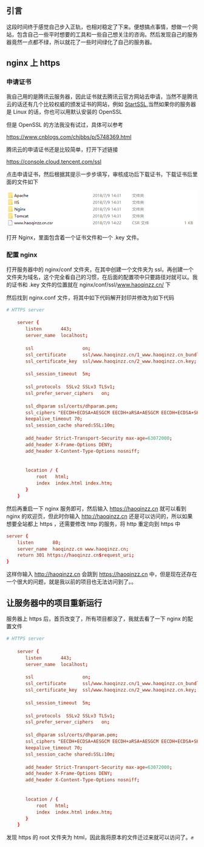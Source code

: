 ## 引言

这段时间终于感觉自己步入正轨，也相对稳定了下来。便想搞点事情，想做一个网站，包含自己一些平时想要的工具和一些自己想关注的咨询。然后发现自己的服务器竟然一点都不绿，所以就花了一些时间绿化了自己的服务器。

## nginx 上 https

### 申请证书

我自己用的是腾讯云服务器，因此证书就去腾讯云官方网站去申请，当然不是腾讯云的话还有几个比较权威的颁发证书的网站，例如 [StartSSL](https://www.startcomca.com),当然如果你的服务器是 Linux 的话，你也可以用默认安装的 OpenSSL

但是 OpenSSL 的方法我没有试过，具体可以参考 

https://www.cnblogs.com/chjbbs/p/5748369.html

腾讯云的申请证书还是比较简单，打开下述链接

https://console.cloud.tencent.com/ssl

点击申请证书，然后根据其提示一步步填写，审核成功后下载证书，下载证书后里面的文件如下

![pg1](让服务器带点绿/pg1.png)

打开 Nginx，里面包含着一个证书文件和一个 .key 文件。

### 配置 nginx

打开服务器中的 nginx/conf 文件夹，在其中创建一个文件夹为 ssl，再创建一个文件夹为域名，这个完全看自己的习惯，在后面的配置项中只要路径对就可以。我的证书和 .key 文件的位置就在 nginx/conf/ssl/www.haoqinzz.cn/ 下

然后找到 nginx.conf 文件，将其中如下代码解开封印并修改为如下代码

```conf
# HTTPS server
    
    server {
       listen       443;
       server_name  localhost;

       ssl                  on;
       ssl_certificate      ssl/www.haoqinzz.cn/1_www.haoqinzz.cn_bundle.crt;
       ssl_certificate_key  ssl/www.haoqinzz.cn/2_www.haoqinzz.cn.key;

       ssl_session_timeout  5m;

       ssl_protocols  SSLv2 SSLv3 TLSv1;
       ssl_prefer_server_ciphers   on;
       
       ssl_dhparam ssl/certs/dhparam.pem;
       ssl_ciphers "EECDH+ECDSA+AESGCM EECDH+aRSA+AESGCM EECDH+ECDSA+SHA384 EECDH+ECDSA+SHA256 EECDH+aRSA+SHA384 EECDH+aRSA+SHA256 EECDH+aRSA+RC4 EECDH EDH+aRSA !aNULL !eNULL !LOW !3DES !MD5 !EXP !PSK !SRP !DSS !RC4";
       keepalive_timeout 70;
       ssl_session_cache shared:SSL:10m;

       add_header Strict-Transport-Security max-age=63072000;
       add_header X-Frame-Options DENY;
       add_header X-Content-Type-Options nosniff;


       location / {
           root   html;
           index  index.html index.htm;
       }
    }
```

然后再重启一下 nginx 服务即可，然后输入 https://haoqinzz.cn 就可以看到 nginx 的欢迎页，但此时你输入 http://haoqinzz.cn 还是可以访问的，所以如果想要全站都上 https ，还需要修改 http 的服务，将 http 重定向到 https 中

```conf
server {
    listen       80;
    server_name  haoqinzz.cn www.haoqinzz.cn;
    return 301 https://haoqinzz.cn$request_uri;
}
```

这样你输入 http://haoqinzz.cn 会跳到 https://haoqinzz.cn 中，但是现在还存在一个很大的问题，就是我以前的项目也无法访问到了。。

## 让服务器中的项目重新运行

服务器上 https 后，首页改变了，所有项目都没了，我就去看了一下 nginx 的配置文件

```conf
# HTTPS server
    
    server {
       listen       443;
       server_name  localhost;

       ssl                  on;
       ssl_certificate      ssl/www.haoqinzz.cn/1_www.haoqinzz.cn_bundle.crt;
       ssl_certificate_key  ssl/www.haoqinzz.cn/2_www.haoqinzz.cn.key;

       ssl_session_timeout  5m;

       ssl_protocols  SSLv2 SSLv3 TLSv1;
       ssl_prefer_server_ciphers   on;
       
       ssl_dhparam ssl/certs/dhparam.pem;
       ssl_ciphers "EECDH+ECDSA+AESGCM EECDH+aRSA+AESGCM EECDH+ECDSA+SHA384 EECDH+ECDSA+SHA256 EECDH+aRSA+SHA384 EECDH+aRSA+SHA256 EECDH+aRSA+RC4 EECDH EDH+aRSA !aNULL !eNULL !LOW !3DES !MD5 !EXP !PSK !SRP !DSS !RC4";
       keepalive_timeout 70;
       ssl_session_cache shared:SSL:10m;

       add_header Strict-Transport-Security max-age=63072000;
       add_header X-Frame-Options DENY;
       add_header X-Content-Type-Options nosniff;


       location / {
           root   html;
           index  index.html index.htm;
       }
    }
```

发现 https 的 root 文件夹为 html，因此我将原本的文件迁过来就可以访问了。:fist: